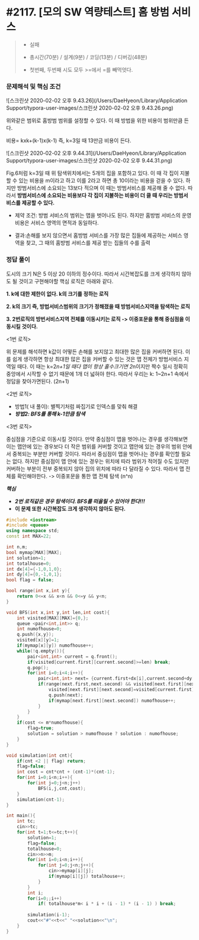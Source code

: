 



# #2117. [모의 SW 역량테스트] 홈 방범 서비스

> [문제]: https://swexpertacademy.com/main/code/problem/problemDetail.do?contestProbId=AV5V61LqAf8DFAWu
>
> - 실패
>
> - 총시간(70분) / 설계(9분) / 코딩(13분) / 디버깅(48분)
>
> - 첫번째, 두번째 시도 모두 >=에서 =를 빼먹엇다.

### 문제해석 및 핵심 조건

![스크린샷 2020-02-02 오후 9.43.26](/Users/DaeHyeon/Library/Application Support/typora-user-images/스크린샷 2020-02-02 오후 9.43.26.png)



위와같은 범위로 홈방범 범위를 설정할 수 있다. 이 때 방법을 위한 비용이 범위만큼 든다. 

비용= kxk+(k-1)x(k-1)    즉, k=3일 때 13만금 비용이 든다.





![스크린샷 2020-02-02 오후 9.44.31](/Users/DaeHyeon/Library/Application Support/typora-user-images/스크린샷 2020-02-02 오후 9.44.31.png)

Fig.6처럼 k=3일 때 위 탐색위치에서는 5개의 집을 포함하고 있다. 이 때 각 집이 지불할 수 있는 비용을 m이라고 하고 이를 2라고 하면 총 10이라는 비용을 걷을 수 있다. 하지만 방범서비스에 소요되는 13보다 적으며 이 때는 방범서비스를 제공해 줄 수 없다. 따라서 **방범서비스에 소요되는 비용보다 각 집이 지불하는 비용이 더 클 때 우리는 방범서비스를 제공할 수 있다.**

- 제약 조건: 방범 서비스의 범위는 맵을 벗어나도 된다. 하지만 홈방범 서비스의 운영 비용은 서비스 영역의 면적과 동일하다.

- 결과:손해를 보지 않으면서 홈방범 서비스를 가장 많은 집들에 제공하는 서비스 영역을 찾고, 그 때의 홈방범 서비스를 제공 받는 집들의 수를 출력



### 정답 풀이

도시의 크기 N은 5 이상 20 이하의 정수이다. 따라서 시간복잡도를 크게 생각하지 않아도 될 것이고 구현해야할 핵심 로직은 아래와 같다.

**1. k에 대한 제한이 없다. k의 크기를 정하는 로직**

**2. k의 크기 즉, 방법서비스범위의 크기가 정해졌을 때 방범서비스지역을 탐색하는 로직**

**3. 2번로직의 방번서비스지역 전체를 이동시키는 로직 -> 이중포문을 통해 중심점을 이동시킬 것이다.**



<1번 로직>

위 문제를 해석하면 k값이 어떻든 손해를 보지않고 최대한 많은 집을 커버하면 된다. 이를 쉽게 생각하면 항상 최대한 많은 집을 커버할 수 있는 것은 맵 전체가 방범서비스 지역일 때다. 이 때는 k=2*n+1일 때다 맵이 항상 홀수크기면 2*n이지만 짝수 일시 정확히 중앙에서 시작할 수 없기 때문에 1개 더 넓혀야 한다. 따라서 우리는 k: 1~2n+1 속에서 정답을 찾아가면된다. (2n+1)

<2번 로직>

- 방법1( 내 풀이): 별찍기처럼 짜집기로 인덱스를 맞춰 해결
- ***방법2: BFS를 통해 k-1만큼 탐색***

<3번 로직>

중심점을 기준으로 이동시킬 것이다. 만약 중심점이 맵을 벗어나는 경우를 생각해보면 이는 맵안에 있는 경우보다 더 작은 범위를 커버할 것이고 맵안에 있는 경우의 범위 안에서 중복되는 부분만 커버할 것이다. 따라서 중심점이 맵을 벗어나는 경우를 확인할 필요는 없다. 하지만 중심점이 맵 안에 있는 경우는 위치에 따라 범위가 적어질 수도 있지만 커버하는 부분이 전부 중복되지 않아 집의 위치에 따라 다 달라질 수 있다. 따라서 맵 전체를 확인해야한다. -> 이중포문을 통한 맵 전체 탐색 (n^n)

***핵심***

-  ***2번 로직같은 경우 탐색이다. BFS를 떠올릴 수 있어야 한다!!!***
- **이 문제 또한 시간복잡도 크게 생각하지 않아도 된다.**

``` c++
#include <iostream>
#include <queue>
using namespace std;
const int MAX=22;

int n,m;
bool mymap[MAX][MAX];
int solution=1;
int totalhouse=0;
int dx[4]={-1,0,1,0};
int dy[4]={0,-1,0,1};
bool flag = false;

bool range(int x,int y){
    return 0<=x && x<n && 0<=y && y<n;
}

void BFS(int x,int y,int len,int cost){
    int visited[MAX][MAX]={0,};
    queue <pair<int,int>> q;
    int numofhouse=0;
    q.push({x,y});
    visited[x][y]=1;
    if(mymap[x][y]) numofhouse++;
    while(!q.empty()){
        pair<int,int> current = q.front();
        if(visited[current.first][current.second]>=len) break;
        q.pop();
        for(int i=0;i<4;i++){
            pair<int,int> next= {current.first+dx[i],current.second+dy[i]};
            if(range(next.first,next.second) && visited[next.first][next.second]==0){
                visited[next.first][next.second]=visited[current.first][current.second]+1;
                q.push(next);
                if(mymap[next.first][next.second]) numofhouse++;
            }
        }
    }
    if(cost <= m*numofhouse){
        flag=true;
        solution = solution > numofhouse ? solution : numofhouse;
    }
}

void simulation(int cnt){
    if(cnt <2 || flag) return;
    flag=false;
    int cost = cnt*cnt + (cnt-1)*(cnt-1);
    for(int i=0;i<n;i++){
        for(int j=0;j<n;j++)
            BFS(i,j,cnt,cost);
    }
    simulation(cnt-1);
}

int main(){
    int tc;
    cin>>tc;
    for(int t=1;t<=tc;t++){
        solution=1;
        flag=false;
        totalhouse=0;
        cin>>n>>m;
        for(int i=0;i<n;i++){
            for(int j=0;j<n;j++){
                cin>>mymap[i][j];
                if(mymap[i][j]) totalhouse++;
            }
        }
        int i;
        for(i=0;;i++)
            if( totalhouse*m< i * i + (i - 1) * (i - 1) ) break;
        
        simulation(i-1);
        cout<<"#"<<t<<" "<<solution<<"\n";
    }
}
```

